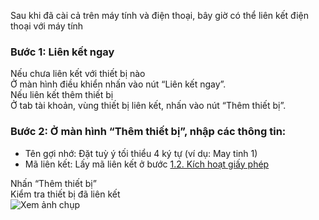 Sau khi đã cài cả trên máy tính và điện thoại, bây giờ có thể liên kết điện thoại với máy tính

### Bước 1: Liên kết ngay

  <div class="guide-container guide-grid grid--2-cols">
    <div class="guide-card">
      <div class="guide-title guide-title--5">Nếu chưa liên kết với thiết bị nào</div>
      <div class="guide-title guide-sub-title--5">Ở màn hình điều khiển nhấn vào nút “Liên kết ngay”.</div>
      <div class="guide-content guide-content--90">  
        <img src="../../img/ip4.png" alt="">
      </div>
    </div>
    <div class="guide-card">
      <div class="guide-title guide-title--5">Nếu liên kết thêm thiết bị</div>
      <div class="guide-title guide-sub-title--5">Ở tab tài khoản, vùng thiết bị liên kết, nhấn vào nút “Thêm thiết bị”.</div>
      <div class="guide-content guide-content--90">  
        <img src="../../img/ip32.png" alt="">
      </div>
    </div>
  </div>

### Bước 2: Ở màn hình “Thêm thiết bị”, nhập các thông tin:

-   Tên gợi nhớ: Đặt tuỳ ý tối thiểu 4 ký tự (ví dụ: May tinh 1)
-   Mã liên kết: Lấy mã liên kết ở bước [1.2. Kích hoạt giấy phép](../activate-license/)

<div class="guide-container guide-grid grid--2-cols">
  <div class="guide-card">
    <div class="guide-title guide-title--5">Nhấn “Thêm thiết bị”</div>
    <div class="guide-content guide-content--95">
      <img src="../../img/ip5.png" alt="">
    </div>
  </div>

  <div class="guide-card">
    <div class="guide-title guide-title--5">Kiểm tra thiết bị đã liên kết</div>
    <div class="guide-content guide-content--95">
      <img src="../../img/ip31.png" alt="Xem ảnh chụp">
    </div>
  </div>  
</div>
